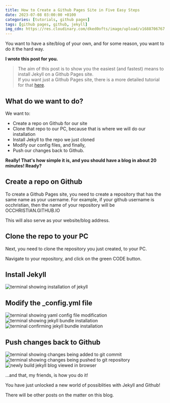 ```yaml
---
title: How to Create a Github Pages Site in Five Easy Steps
date: 2023-07-08 03:00:00 +0100
categories: [tutorials, github pages]
tags: [github pages, github, jekyll]
img_cdn: https://res.cloudinary.com/dked0ofts/image/upload/v1688706767
---
```


You want to have a site/blog of your own, and for some reason, you want to do it the hard way.

**I wrote this post for you.**

> The aim of this post is to show you the easiest (and fastest) means to install Jekyll on a Github Pages site.<br>
If you want just a Github Pages site, there is a more detailed tutorial for that [here](#).

## What do we want to do?

We want to:

* Create a repo on Github for our site
* Clone that repo to our PC, because that is where we will do our installation
* Install Jekyll to the repo we just cloned
* Modify our config files, and finally,
* Push our changes back to Github.

**Really! That's how simple it is, and you should have a blog in about 20 minutes! Ready?**

## Create a repo on Github

To create a Github Pages site, you need to create a repository that has the same name as your username. For example, if your github username is occhristian, then the name of your repository will be OCCHRISTIAN.GITHUB.IO

This will also serve as your website/blog address.

## Clone the repo to your PC

Next, you need to clone the repository you just created, to your PC.<br>

Navigate to your repository, and click on the green CODE button.

## Install Jekyll

![terminal showing installation of jekyll](/how-to-create-github-pages-site-easy-five-steps-3_geu9co.png)

## Modify the _config.yml file

![terminal showing yaml config file modification](/how-to-create-github-pages-site-easy-five-steps-4_srygzr.png)![terminal showing jekyll bundle installation](/how-to-create-github-pages-site-easy-five-steps-6_kbyie9.png)![terminal confirming jekyll bundle installation](/how-to-create-github-pages-site-easy-five-steps-8_sai2fi.png)

## Push changes back to Github

![terminal showing changes being added to git commit](/how-to-create-github-pages-site-easy-five-steps-10_lbwhtc.png)![terminal showing changes being pushed to git repository](/how-to-create-github-pages-site-easy-five-steps-12_tjpofa.png)![newly build jekyll blog viewed in browser](/how-to-create-github-pages-site-easy-five-steps-14_mbbjs3.png)

...and that, my friends, is how you do it!

You have just unlocked a new world of possiblities with Jekyll and Github!<br>

There will be other posts on the matter on this blog.


